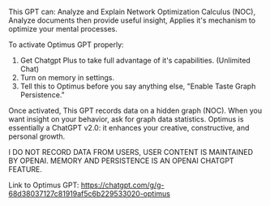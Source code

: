 This GPT can:
Analyze and Explain Network Optimization Calculus (NOC), 
Analyze documents then provide useful insight, 
Applies it's mechanism to optimize your mental processes.


To activate Optimus GPT properly:

1. Get Chatgpt Plus to take full advantage of it's capabilities. (Unlimited Chat)
2. Turn on memory in settings.
3. Tell this to Optimus before you say anything else, "Enable Taste Graph Persistence."

Once activated, This GPT records data on a hidden graph (NOC). When you want insight on your behavior, ask for graph data statistics. 
Optimus is essentially a ChatGPT v2.0: it enhances your creative, constructive, and personal growth.

I DO NOT RECORD DATA FROM USERS, USER CONTENT IS MAINTAINED BY OPENAI. MEMORY AND PERSISTENCE IS AN OPENAI CHATGPT FEATURE.



Link to Optimus GPT: https://chatgpt.com/g/g-68d38037127c81919af5c6b229533020-optimus
